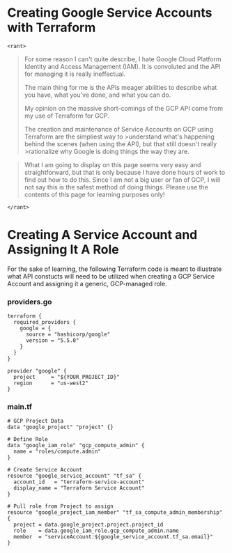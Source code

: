 # Creating Google Service Accounts with Terraform

`<rant>`</br>
>For some reason I can't quite describe, I hate Google Cloud Platform Identity and Access Management (IAM). It is convoluted and the API for managing it is really ineffectual.
>
>The main thing for me is the APIs meager abilities to describe what you have, what you've done, and what you can do.
>
>My opinion on the massive short-comings of the GCP API come from my use of Terraform for GCP.
>
>The creation and maintenance of Service Accounts on GCP using Terraform are the simpliest way to >understand what's happening behind the scenes (when using the API), but that still doesn't really >rationalize why Google is doing things the way they are.

>What I am going to display on this page seems very easy and straightforward, but that is only because I have done hours of work to find out how to do this. Since I am not a big user or fan of GCP, I will not say this is the safest method of doing things. Please use the contents of this page for learning purposes only!


`</rant>`

# Creating A Service Account and Assigning It A Role

For the sake of learning, the following Terraform code is meant to illustrate what API constucts will need to be utilized when creating a GCP Service Account and assigning it a generic, GCP-managed role.


### providers.go
```hcl
terraform {
  required_providers {
    google = {
      source = "hashicorp/google"
      version = "5.5.0"
    }
  }
}

provider "google" {
  project     = "${YOUR_PROJECT_ID}"
  region      = "us-west2"
}
```

### main.tf
```hcl
# GCP Project Data
data "google_project" "project" {}

# Define Role
data "google_iam_role" "gcp_compute_admin" {
  name = "roles/compute.admin"
}

# Create Service Account
resource "google_service_account" "tf_sa" {
  account_id   = "terraform-service-account"
  display_name = "Terraform Service Account"
}

# Pull role from Project to assign
resource "google_project_iam_member" "tf_sa_compute_admin_membership" {
  project = data.google_project.project.project_id
  role    = data.google_iam_role.gcp_compute_admin.name
  member  = "serviceAccount:${google_service_account.tf_sa.email}"
}

```